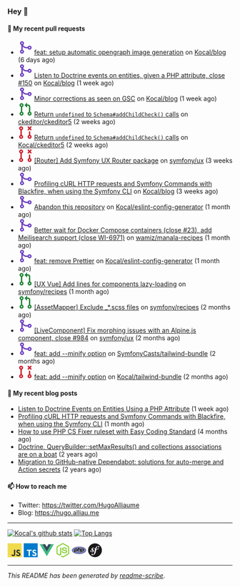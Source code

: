 ### Hey 👋

#### 👷 My recent pull requests

- ![](./assets/pr-merged.svg) [feat: setup automatic opengraph image generation](https://github.com/Kocal/blog/pull/158) on [Kocal/blog](https://github.com/Kocal/blog) (6 days ago)
- ![](./assets/pr-merged.svg) [Listen to Doctrine events on entities, given a PHP attribute, close #150](https://github.com/Kocal/blog/pull/157) on [Kocal/blog](https://github.com/Kocal/blog) (1 week ago)
- ![](./assets/pr-merged.svg) [Minor corrections as seen on GSC](https://github.com/Kocal/blog/pull/156) on [Kocal/blog](https://github.com/Kocal/blog) (1 week ago)
- ![](./assets/pr-open.svg) [Return `undefined` to `Schema#addChildCheck()` calls](https://github.com/ckeditor/ckeditor5/pull/15290) on [ckeditor/ckeditor5](https://github.com/ckeditor/ckeditor5) (2 weeks ago)
- ![](./assets/pr-closed.svg) [Return `undefined` to `Schema#addChildCheck()` calls](https://github.com/Kocal/ckeditor5/pull/1) on [Kocal/ckeditor5](https://github.com/Kocal/ckeditor5) (2 weeks ago)
- ![](./assets/pr-closed.svg) [[Router] Add Symfony UX Router package](https://github.com/symfony/ux/pull/1234) on [symfony/ux](https://github.com/symfony/ux) (3 weeks ago)
- ![](./assets/pr-merged.svg) [Profiling cURL HTTP requests and Symfony Commands with Blackfire, when using the Symfony CLI](https://github.com/Kocal/blog/pull/155) on [Kocal/blog](https://github.com/Kocal/blog) (3 weeks ago)
- ![](./assets/pr-merged.svg) [Abandon this repository](https://github.com/Kocal/eslint-config-generator/pull/22) on [Kocal/eslint-config-generator](https://github.com/Kocal/eslint-config-generator) (1 month ago)
- ![](./assets/pr-merged.svg) [Better wait for Docker Compose containers (close #23), add Meilisearch support (close WI-6971)](https://github.com/wamiz/manala-recipes/pull/24) on [wamiz/manala-recipes](https://github.com/wamiz/manala-recipes) (1 month ago)
- ![](./assets/pr-merged.svg) [feat: remove Prettier](https://github.com/Kocal/eslint-config-generator/pull/21) on [Kocal/eslint-config-generator](https://github.com/Kocal/eslint-config-generator) (1 month ago)
- ![](./assets/pr-open.svg) [[UX Vue] Add lines for components lazy-loading](https://github.com/symfony/recipes/pull/1246) on [symfony/recipes](https://github.com/symfony/recipes) (1 month ago)
- ![](./assets/pr-open.svg) [[AssetMapper] Exclude _*.scss files](https://github.com/symfony/recipes/pull/1241) on [symfony/recipes](https://github.com/symfony/recipes) (2 months ago)
- ![](./assets/pr-merged.svg) [[LiveComponent] Fix morphing issues with an Alpine.js component, close #984](https://github.com/symfony/ux/pull/1126) on [symfony/ux](https://github.com/symfony/ux) (2 months ago)
- ![](./assets/pr-merged.svg) [feat: add --minify option](https://github.com/SymfonyCasts/tailwind-bundle/pull/21) on [SymfonyCasts/tailwind-bundle](https://github.com/SymfonyCasts/tailwind-bundle) (2 months ago)
- ![](./assets/pr-closed.svg) [feat: add --minify option](https://github.com/Kocal/tailwind-bundle/pull/1) on [Kocal/tailwind-bundle](https://github.com/Kocal/tailwind-bundle) (2 months ago)

#### 📜 My recent blog posts

- [Listen to Doctrine Events on Entities Using a PHP Attribute](posts/2023-11-12-listen-to-doctrine-events-on-entities-given-a-php-attribute.html) (1 week ago)
- [Profiling cURL HTTP requests and Symfony Commands with Blackfire, when using the Symfony CLI](posts/2023-10-21-blackfire-and-symfony-cli.html) (1 month ago)
- [How to use PHP CS Fixer ruleset with Easy Coding Standard](posts/2023-07-19-how-to-use-php-cs-fixer-ruleset-with-easy-coding-standard.html) (4 months ago)
- [Doctrine, QueryBuilder::setMaxResults() and collections associations are on a boat](posts/2022-01-07-doctrine-setmaxresults-and-collections-associations-are-on-a-boat.html) (2 years ago)
- [Migration to GitHub-native Dependabot: solutions for auto-merge and Action secrets](posts/2021-05-04-migration-to-github-native-dependabot-solutions-for-auto-merge-and-action-secrets.html) (2 years ago)

#### 📫 How to reach me

- Twitter: https://twitter.com/HugoAlliaume
- Blog: https://hugo.alliau.me

---

[![Kocal's github stats](https://github-readme-stats.vercel.app/api?username=Kocal&count_private=true&hide=stars)](https://github.com/anuraghazra/github-readme-stats)
[![Top Langs](https://github-readme-stats.vercel.app/api/top-langs/?username=Kocal&layout=compact)](https://github.com/anuraghazra/github-readme-stats)

<img src="https://raw.githubusercontent.com/devicons/devicon/master/icons/javascript/javascript-original.svg" alt="javascript" title="javascript" width="32" height="32"/> <img src="https://raw.githubusercontent.com/devicons/devicon/master/icons/typescript/typescript-original.svg" alt="typescript" title="typescript" width="32" height="32"/> <img src="https://raw.githubusercontent.com/devicons/devicon/master/icons/vuejs/vuejs-original.svg" alt="vuejs" title="vuejs" width="32" height="32"/> <img src="https://raw.githubusercontent.com/devicons/devicon/master/icons/nodejs/nodejs-original.svg" alt="nodejs" title="nodejs" width="32" height="32"/> <img src="https://raw.githubusercontent.com/devicons/devicon/master/icons/php/php-original.svg" alt="php" title="php" width="32" height="32"/> <img src="https://raw.githubusercontent.com/devicons/devicon/master/icons/symfony/symfony-original.svg" alt="symfony" title="symfony" width="32" height="32"/> 

---

_This README has been generated by [readme-scribe](https://github.com/muesli/readme-scribe/)_.

